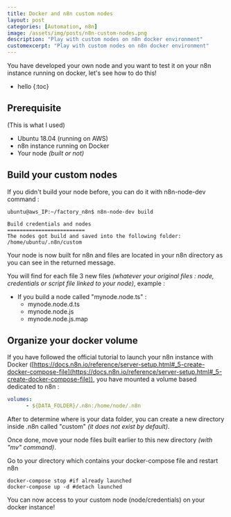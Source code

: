 ```yaml
---
title: Docker and n8n custom nodes
layout: post
categories: [Automation, n8n]
image: /assets/img/posts/n8n-custom-nodes.png
description: "Play with custom nodes on n8n docker environment"
customexcerpt: "Play with custom nodes on n8n docker environment"
---
```


You have developed your own node and you want to test it on your n8n instance running on docker, let's see how to do this!

* hello
{:toc}


## Prerequisite

(This is what I used)

- Ubuntu 18.04 (running on AWS)
- n8n instance running on Docker
- Your node *(built or not)*

    
## Build your custom nodes

If you didn't build your node before, you can do it with n8n-node-dev command :

```
ubuntu@aws_IP:~/factory_n8n$ n8n-node-dev build

Build credentials and nodes
=========================
The nodes got build and saved into the following folder:
/home/ubuntu/.n8n/custom
```

Your node is now built for n8n and files are located in your n8n directory as you can see in the returned message.

You will find for each file 3 new files *(whatever your original files : node, credentials or script file linked to your node)*, example :

- If you build a node called "mynode.node.ts" :
  - mynode.node.d.ts
  - mynode.node.js
  - mynode.node.js.map
  
## Organize your docker volume

If you have followed the official tutorial to launch your n8n instance with Docker ([https://docs.n8n.io/reference/server-setup.html#_5-create-docker-compose-file](https://docs.n8n.io/reference/server-setup.html#_5-create-docker-compose-file)), you have mounted a volume based dedicated to n8n :

```yaml
volumes:
      - ${DATA_FOLDER}/.n8n:/home/node/.n8n
```

After to determine where is your data folder, you can create a new directory inside .n8n called "custom" *(it does not exist by default)*.

Once done, move your node files built earlier to this new directory *(with "mv" command)*.

Go to your directory which contains your docker-compose file and restart n8n

```
docker-compose stop #if already launched
docker-compose up -d #detach launched
```

You can now access to your custom node (node/credentials) on your docker instance!
